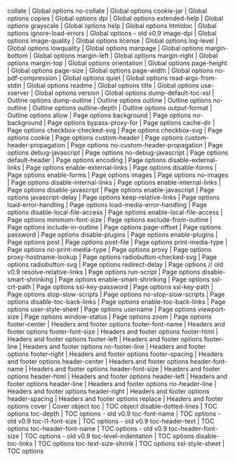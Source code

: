 collate | Global options
no-collate | Global options
cookie-jar | Global options
copies | Global options
dpi | Global options
extended-help | Global options
grayscale | Global options
help | Global options
htmldoc | Global options
ignore-load-errors | Global options - old v0.9
image-dpi | Global options
image-quality | Global options
license | Global options
log-level | Global options
lowquality | Global options
manpage | Global options
margin-bottom | Global options
margin-left | Global options
margin-right | Global options
margin-top | Global options
orientation | Global options
page-height | Global options
page-size | Global options
page-width | Global options
no-pdf-compression | Global options
quiet | Global options
read-args-from-stdin | Global options
readme | Global options
title | Global options
use-xserver | Global options
version | Global options
dump-default-toc-xsl | Outline options
dump-outline | Outline options
outline | Outline options
no-outline | Outline options
outline-depth | Outline options
output-format | Outline options
allow | Page options
background | Page options
no-background | Page options
bypass-proxy-for | Page options
cache-dir | Page options
checkbox-checked-svg | Page options
checkbox-svg | Page options
cookie | Page options
custom-header | Page options
custom-header-propagation | Page options
no-custom-header-propagation | Page options
debug-javascript | Page options
no-debug-javascript | Page options
default-header | Page options
encoding | Page options
disable-external-links | Page options
enable-external-links | Page options
disable-forms | Page options
enable-forms | Page options
images | Page options
no-images | Page options
disable-internal-links | Page options
enable-internal-links | Page options
disable-javascript | Page options
enable-javascript | Page options
javascript-delay | Page options
keep-relative-links | Page options
load-error-handling | Page options
load-media-error-handling | Page options
disable-local-file-access | Page options
enable-local-file-access | Page options
minimum-font-size | Page options
exclude-from-outline | Page options
include-in-outline | Page options
page-offset | Page options
password | Page options
disable-plugins | Page options
enable-plugins | Page options
post | Page options
post-file | Page options
print-media-type | Page options
no-print-media-type | Page options
proxy | Page options
proxy-hostname-lookup | Page options
radiobutton-checked-svg | Page options
radiobutton-svg | Page options
redirect-delay | Page options // old v0.9
resolve-relative-links | Page options
run-script | Page options
disable-smart-shrinking | Page options
enable-smart-shrinking | Page options
ssl-crt-path | Page options
ssl-key-password | Page options
ssl-key-path | Page options
stop-slow-scripts | Page options
no-stop-slow-scripts | Page options
disable-toc-back-links | Page options
enable-toc-back-links | Page options
user-style-sheet | Page options
username | Page options
viewport-size | Page options
window-status | Page options
zoom | Page options
footer-center | Headers and footer options
footer-font-name | Headers and footer options
footer-font-size | Headers and footer options
footer-html | Headers and footer options
footer-left | Headers and footer options
footer-line | Headers and footer options
no-footer-line | Headers and footer options
footer-right | Headers and footer options
footer-spacing | Headers and footer options
header-center | Headers and footer options
header-font-name | Headers and footer options
header-font-size | Headers and footer options
header-html | Headers and footer options
header-left | Headers and footer options
header-line | Headers and footer options
no-header-line | Headers and footer options
header-right | Headers and footer options
header-spacing | Headers and footer options
replace | Headers and footer options
cover | Cover object
toc | TOC object
disable-dotted-lines | TOC options
toc-depth | TOC options -  old v0.9
toc-font-name | TOC options -  old v0.9
toc-l1-font-size | TOC options -  old v0.9
toc-header-text | TOC options
toc-header-font-name | TOC options -  old v0.9
toc-header-font-size | TOC options -  old v0.9
toc-level-indentation | TOC options
disable-toc-links | TOC options
toc-text-size-shrink | TOC options
xsl-style-sheet | TOC options